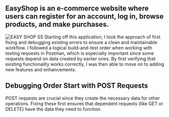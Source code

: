 ## EasyShop is an e-commerce website where users can register for an account, log in, browse products, and make purchases.
![EASY SHOP SS](https://github.com/user-attachments/assets/46c3a5ba-8eee-4d7b-a564-2d2cd836cb86)
Starting off this application, I took the approach of first fixing and debugging existing errors to ensure a clean and maintainable workflow. I followed a logical build-and-test order when working with testing requests in Postman, which is especially important since some requests depend on data created by earlier ones. By first verifying that existing functionality works correctly, I was then able to move on to adding new features and enhancements.

## Debugging Order Start with POST Requests
POST requests are crucial since they create the necessary data for other operations. Fixing these first ensures that dependent requests (like GET or DELETE) have the data they need to function.
